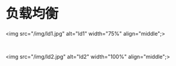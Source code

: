<!-- ex_nonav -->
<h1 style="font-size:250%;">负载均衡</h1>

<img src="/img/ld1.jpg" alt="ld1" width="75%" align="middle";>

<br>

<img src="/img/ld2.jpg" alt="ld2" width="100%" align="middle";>
